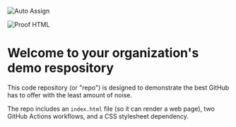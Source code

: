 ![Auto Assign](https://github.com/minerva-ed/demo-repository/actions/workflows/auto-assign.yml/badge.svg)

![Proof HTML](https://github.com/minerva-ed/demo-repository/actions/workflows/proof-html.yml/badge.svg)

# Welcome to your organization's demo respository
This code repository (or "repo") is designed to demonstrate the best GitHub has to offer with the least amount of noise.

The repo includes an `index.html` file (so it can render a web page), two GitHub Actions workflows, and a CSS stylesheet dependency.
